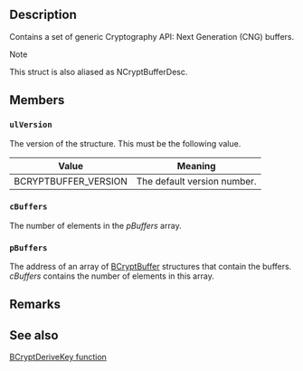 ## Description

Contains a set of generic Cryptography API: Next Generation (CNG) buffers.

> [!NOTE]
> This struct is also aliased as NCryptBufferDesc.

## Members

### `ulVersion`

The version of the structure. This must be the following value.

| Value | Meaning |
| ----- | ------- |
| BCRYPTBUFFER_VERSION | The default version number. |

### `cBuffers`

The number of elements in the *pBuffers* array.

### `pBuffers`

The address of an array of [BCryptBuffer](https://learn.microsoft.com/windows/win32/api/bcrypt/ns-bcrypt-bcryptbuffer) structures that contain the buffers. *cBuffers* contains the number of elements in this array.

## Remarks

## See also

[BCryptDeriveKey function](https://learn.microsoft.com/windows/win32/api/bcrypt/nf-bcrypt-bcryptderivekey)